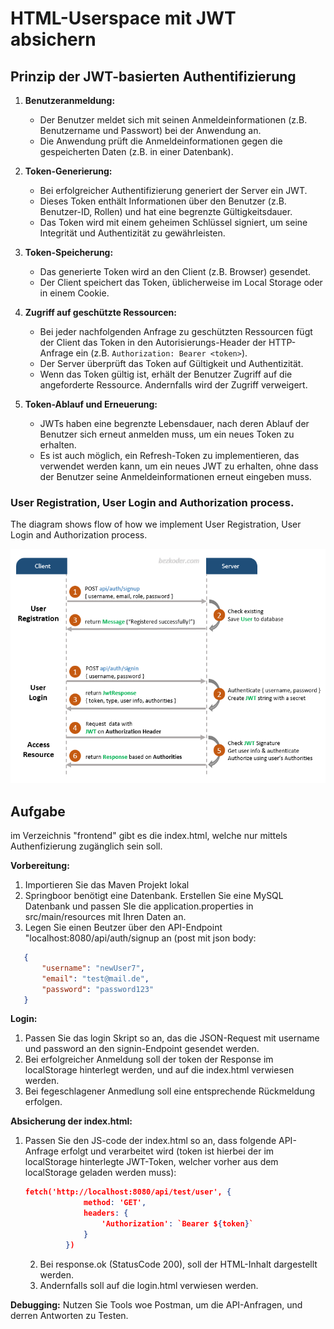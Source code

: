 # HTML-Userspace mit JWT absichern
## Prinzip der JWT-basierten Authentifizierung

1. **Benutzeranmeldung:**
   - Der Benutzer meldet sich mit seinen Anmeldeinformationen (z.B. Benutzername und Passwort) bei der Anwendung an.
   - Die Anwendung prüft die Anmeldeinformationen gegen die gespeicherten Daten (z.B. in einer Datenbank).

2. **Token-Generierung:**
   - Bei erfolgreicher Authentifizierung generiert der Server ein JWT.
   - Dieses Token enthält Informationen über den Benutzer (z.B. Benutzer-ID, Rollen) und hat eine begrenzte Gültigkeitsdauer.
   - Das Token wird mit einem geheimen Schlüssel signiert, um seine Integrität und Authentizität zu gewährleisten.

3. **Token-Speicherung:**
   - Das generierte Token wird an den Client (z.B. Browser) gesendet.
   - Der Client speichert das Token, üblicherweise im Local Storage oder in einem Cookie.

4. **Zugriff auf geschützte Ressourcen:**
   - Bei jeder nachfolgenden Anfrage zu geschützten Ressourcen fügt der Client das Token in den Autorisierungs-Header der HTTP-Anfrage ein (z.B. `Authorization: Bearer <token>`).
   - Der Server überprüft das Token auf Gültigkeit und Authentizität.
   - Wenn das Token gültig ist, erhält der Benutzer Zugriff auf die angeforderte Ressource. Andernfalls wird der Zugriff verweigert.

5. **Token-Ablauf und Erneuerung:**
   - JWTs haben eine begrenzte Lebensdauer, nach deren Ablauf der Benutzer sich erneut anmelden muss, um ein neues Token zu erhalten.
   - Es ist auch möglich, ein Refresh-Token zu implementieren, das verwendet werden kann, um ein neues JWT zu erhalten, ohne dass der Benutzer seine Anmeldeinformationen erneut eingeben muss.


### User Registration, User Login and Authorization process.
The diagram shows flow of how we implement User Registration, User Login and Authorization process.

![spring-boot-jwt-authentication-spring-security-flow](spring-boot-jwt-authentication-spring-security-flow.png)
## Aufgabe
im Verzeichnis "frontend" gibt es die index.html, welche nur mittels Authenfizierung zugänglich sein soll.

**Vorbereitung:**
1. Importieren Sie das Maven Projekt lokal
2. Springboor benötigt eine Datenbank. Erstellen Sie eine MySQL Datenbank und passen SIe die application.properties in src/main/resources mit Ihren Daten an.
3. Legen Sie einen Beutzer über den API-Endpoint "localhost:8080/api/auth/signup an (post mit json body: 
```json
   {
       "username": "newUser7",
       "email": "test@mail.de",
       "password": "password123"
   }
```
**Login:**
1. Passen Sie das login Skript so an, das die JSON-Request mit username und password an den signin-Endpoint gesendet werden.
2. Bei erfolgreicher Anmeldung soll der token der Response im localStorage hinterlegt werden, und auf die index.html verwiesen werden.
3. Bei fegeschlagener Anmedlung soll eine entsprechende Rückmeldung erfolgen.

**Absicherung der index.html:**
1. Passen Sie den JS-code der index.html so an, dass folgende API-Anfrage erfolgt und verarbeitet wird (token ist hierbei der im localStorage hinterlegte JWT-Token, welcher vorher aus dem localStorage geladen werden muss):
   ```json
   fetch('http://localhost:8080/api/test/user', {
                method: 'GET',
                headers: {
                    'Authorization': `Bearer ${token}`
                }
            })
   ```
   2. Bei response.ok (StatusCode 200), soll der HTML-Inhalt dargestellt werden.
   3. Andernfalls soll auf die login.html verwiesen werden.

**Debugging:**
Nutzen Sie Tools woe Postman, um die API-Anfragen, und derren Antworten zu Testen.
